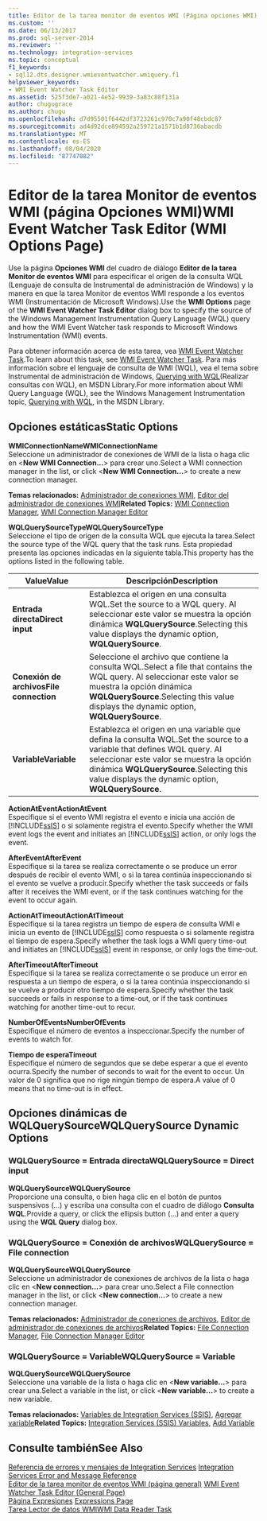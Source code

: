 ```yaml
---
title: Editor de la tarea monitor de eventos WMI (Página opciones WMI) | Microsoft Docs
ms.custom: ''
ms.date: 06/13/2017
ms.prod: sql-server-2014
ms.reviewer: ''
ms.technology: integration-services
ms.topic: conceptual
f1_keywords:
- sql12.dts.designer.wmieventwatcher.wmiquery.f1
helpviewer_keywords:
- WMI Event Watcher Task Editor
ms.assetid: 525f3de7-a021-4e52-9939-3a83c88f131a
author: chugugrace
ms.author: chugu
ms.openlocfilehash: d7d95501f6442df3723261c970c7a90f48cbdc87
ms.sourcegitcommit: ad4d92dce894592a259721a1571b1d8736abacdb
ms.translationtype: MT
ms.contentlocale: es-ES
ms.lasthandoff: 08/04/2020
ms.locfileid: "87747082"
---
```

# <a name="wmi-event-watcher-task-editor-wmi-options-page"></a><span data-ttu-id="2afea-102">Editor de la tarea Monitor de eventos WMI (página Opciones WMI)</span><span class="sxs-lookup"><span data-stu-id="2afea-102">WMI Event Watcher Task Editor (WMI Options Page)</span></span>
  <span data-ttu-id="2afea-103">Use la página **Opciones WMI** del cuadro de diálogo **Editor de la tarea Monitor de eventos WMI** para especificar el origen de la consulta WQL (Lenguaje de consulta de Instrumental de administración de Windows) y la manera en que la tarea Monitor de eventos WMI responde a los eventos WMI (Instrumentación de Microsoft Windows).</span><span class="sxs-lookup"><span data-stu-id="2afea-103">Use the **WMI Options** page of the **WMI Event Watcher Task Editor** dialog box to specify the source of the Windows Management Instrumentation Query Language (WQL) query and how the WMI Event Watcher task responds to Microsoft Windows Instrumentation (WMI) events.</span></span>  
  
 <span data-ttu-id="2afea-104">Para obtener información acerca de esta tarea, vea [WMI Event Watcher Task](control-flow/wmi-event-watcher-task.md).</span><span class="sxs-lookup"><span data-stu-id="2afea-104">To learn about this task, see [WMI Event Watcher Task](control-flow/wmi-event-watcher-task.md).</span></span> <span data-ttu-id="2afea-105">Para más información sobre el lenguaje de consulta de WMI (WQL), vea el tema sobre Instrumental de administración de Windows, [Querying with WQL](https://go.microsoft.com/fwlink/?LinkId=79045)(Realizar consultas con WQL), en MSDN Library.</span><span class="sxs-lookup"><span data-stu-id="2afea-105">For more information about WMI Query Language (WQL), see the Windows Management Instrumentation topic, [Querying with WQL](https://go.microsoft.com/fwlink/?LinkId=79045), in the MSDN Library.</span></span>  
  
## <a name="static-options"></a><span data-ttu-id="2afea-106">Opciones estáticas</span><span class="sxs-lookup"><span data-stu-id="2afea-106">Static Options</span></span>  
 <span data-ttu-id="2afea-107">**WMIConnectionName**</span><span class="sxs-lookup"><span data-stu-id="2afea-107">**WMIConnectionName**</span></span>  
 <span data-ttu-id="2afea-108">Seleccione un administrador de conexiones de WMI de la lista o haga clic en \<**New WMI Connection...**> para crear uno.</span><span class="sxs-lookup"><span data-stu-id="2afea-108">Select a WMI connection manager in the list, or click \<**New WMI Connection...**> to create a new connection manager.</span></span>  
  
 <span data-ttu-id="2afea-109">**Temas relacionados:** [Administrador de conexiones WMI](connection-manager/wmi-connection-manager.md), [Editor del administrador de conexiones WMI](../../2014/integration-services/wmi-connection-manager-editor.md)</span><span class="sxs-lookup"><span data-stu-id="2afea-109">**Related Topics:** [WMI Connection Manager](connection-manager/wmi-connection-manager.md), [WMI Connection Manager Editor](../../2014/integration-services/wmi-connection-manager-editor.md)</span></span>  
  
 <span data-ttu-id="2afea-110">**WQLQuerySourceType**</span><span class="sxs-lookup"><span data-stu-id="2afea-110">**WQLQuerySourceType**</span></span>  
 <span data-ttu-id="2afea-111">Seleccione el tipo de origen de la consulta WQL que ejecuta la tarea.</span><span class="sxs-lookup"><span data-stu-id="2afea-111">Select the source type of the WQL query that the task runs.</span></span> <span data-ttu-id="2afea-112">Esta propiedad presenta las opciones indicadas en la siguiente tabla.</span><span class="sxs-lookup"><span data-stu-id="2afea-112">This property has the options listed in the following table.</span></span>  
  
|<span data-ttu-id="2afea-113">Value</span><span class="sxs-lookup"><span data-stu-id="2afea-113">Value</span></span>|<span data-ttu-id="2afea-114">Descripción</span><span class="sxs-lookup"><span data-stu-id="2afea-114">Description</span></span>|  
|-----------|-----------------|  
|<span data-ttu-id="2afea-115">**Entrada directa**</span><span class="sxs-lookup"><span data-stu-id="2afea-115">**Direct input**</span></span>|<span data-ttu-id="2afea-116">Establezca el origen en una consulta WQL.</span><span class="sxs-lookup"><span data-stu-id="2afea-116">Set the source to a WQL query.</span></span> <span data-ttu-id="2afea-117">Al seleccionar este valor se muestra la opción dinámica **WQLQuerySource**.</span><span class="sxs-lookup"><span data-stu-id="2afea-117">Selecting this value displays the dynamic option, **WQLQuerySource**.</span></span>|  
|<span data-ttu-id="2afea-118">**Conexión de archivos**</span><span class="sxs-lookup"><span data-stu-id="2afea-118">**File connection**</span></span>|<span data-ttu-id="2afea-119">Seleccione el archivo que contiene la consulta WQL.</span><span class="sxs-lookup"><span data-stu-id="2afea-119">Select a file that contains the WQL query.</span></span> <span data-ttu-id="2afea-120">Al seleccionar este valor se muestra la opción dinámica **WQLQuerySource**.</span><span class="sxs-lookup"><span data-stu-id="2afea-120">Selecting this value displays the dynamic option, **WQLQuerySource**.</span></span>|  
|<span data-ttu-id="2afea-121">**Variable**</span><span class="sxs-lookup"><span data-stu-id="2afea-121">**Variable**</span></span>|<span data-ttu-id="2afea-122">Establezca el origen en una variable que defina la consulta WQL.</span><span class="sxs-lookup"><span data-stu-id="2afea-122">Set the source to a variable that defines WQL query.</span></span> <span data-ttu-id="2afea-123">Al seleccionar este valor se muestra la opción dinámica **WQLQuerySource**.</span><span class="sxs-lookup"><span data-stu-id="2afea-123">Selecting this value displays the dynamic option, **WQLQuerySource**.</span></span>|  
  
 <span data-ttu-id="2afea-124">**ActionAtEvent**</span><span class="sxs-lookup"><span data-stu-id="2afea-124">**ActionAtEvent**</span></span>  
 <span data-ttu-id="2afea-125">Especifique si el evento WMI registra el evento e inicia una acción de [!INCLUDE[ssIS](../includes/ssis-md.md)] o si solamente registra el evento.</span><span class="sxs-lookup"><span data-stu-id="2afea-125">Specify whether the WMI event logs the event and initiates an [!INCLUDE[ssIS](../includes/ssis-md.md)] action, or only logs the event.</span></span>  
  
 <span data-ttu-id="2afea-126">**AfterEvent**</span><span class="sxs-lookup"><span data-stu-id="2afea-126">**AfterEvent**</span></span>  
 <span data-ttu-id="2afea-127">Especifique si la tarea se realiza correctamente o se produce un error después de recibir el evento WMI, o si la tarea continúa inspeccionando si el evento se vuelve a producir.</span><span class="sxs-lookup"><span data-stu-id="2afea-127">Specify whether the task succeeds or fails after it receives the WMI event, or if the task continues watching for the event to occur again.</span></span>  
  
 <span data-ttu-id="2afea-128">**ActionAtTimeout**</span><span class="sxs-lookup"><span data-stu-id="2afea-128">**ActionAtTimeout**</span></span>  
 <span data-ttu-id="2afea-129">Especifique si la tarea registra un tiempo de espera de consulta WMI e inicia un evento de [!INCLUDE[ssIS](../includes/ssis-md.md)] como respuesta o si solamente registra el tiempo de espera.</span><span class="sxs-lookup"><span data-stu-id="2afea-129">Specify whether the task logs a WMI query time-out and initiates an [!INCLUDE[ssIS](../includes/ssis-md.md)] event in response, or only logs the time-out.</span></span>  
  
 <span data-ttu-id="2afea-130">**AfterTimeout**</span><span class="sxs-lookup"><span data-stu-id="2afea-130">**AfterTimeout**</span></span>  
 <span data-ttu-id="2afea-131">Especifique si la tarea se realiza correctamente o se produce un error en respuesta a un tiempo de espera, o si la tarea continúa inspeccionando si se vuelve a producir otro tiempo de espera.</span><span class="sxs-lookup"><span data-stu-id="2afea-131">Specify whether the task succeeds or fails in response to a time-out, or if the task continues watching for another time-out to recur.</span></span>  
  
 <span data-ttu-id="2afea-132">**NumberOfEvents**</span><span class="sxs-lookup"><span data-stu-id="2afea-132">**NumberOfEvents**</span></span>  
 <span data-ttu-id="2afea-133">Especifique el número de eventos a inspeccionar.</span><span class="sxs-lookup"><span data-stu-id="2afea-133">Specify the number of events to watch for.</span></span>  
  
 <span data-ttu-id="2afea-134">**Tiempo de espera**</span><span class="sxs-lookup"><span data-stu-id="2afea-134">**Timeout**</span></span>  
 <span data-ttu-id="2afea-135">Especifique el número de segundos que se debe esperar a que el evento ocurra.</span><span class="sxs-lookup"><span data-stu-id="2afea-135">Specify the number of seconds to wait for the event to occur.</span></span> <span data-ttu-id="2afea-136">Un valor de 0 significa que no rige ningún tiempo de espera.</span><span class="sxs-lookup"><span data-stu-id="2afea-136">A value of 0 means that no time-out is in effect.</span></span>  
  
## <a name="wqlquerysource-dynamic-options"></a><span data-ttu-id="2afea-137">Opciones dinámicas de WQLQuerySource</span><span class="sxs-lookup"><span data-stu-id="2afea-137">WQLQuerySource Dynamic Options</span></span>  
  
### <a name="wqlquerysource--direct-input"></a><span data-ttu-id="2afea-138">WQLQuerySource = Entrada directa</span><span class="sxs-lookup"><span data-stu-id="2afea-138">WQLQuerySource = Direct input</span></span>  
 <span data-ttu-id="2afea-139">**WQLQuerySource**</span><span class="sxs-lookup"><span data-stu-id="2afea-139">**WQLQuerySource**</span></span>  
 <span data-ttu-id="2afea-140">Proporcione una consulta, o bien haga clic en el botón de puntos suspensivos (…) y escriba una consulta con el cuadro de diálogo **Consulta WQL**.</span><span class="sxs-lookup"><span data-stu-id="2afea-140">Provide a query, or click the ellipsis button (...) and enter a query using the **WQL Query** dialog box.</span></span>  
  
### <a name="wqlquerysource--file-connection"></a><span data-ttu-id="2afea-141">WQLQuerySource = Conexión de archivos</span><span class="sxs-lookup"><span data-stu-id="2afea-141">WQLQuerySource = File connection</span></span>  
 <span data-ttu-id="2afea-142">**WQLQuerySource**</span><span class="sxs-lookup"><span data-stu-id="2afea-142">**WQLQuerySource**</span></span>  
 <span data-ttu-id="2afea-143">Seleccione un administrador de conexiones de archivos de la lista o haga clic en \<**New connection...**> para crear uno.</span><span class="sxs-lookup"><span data-stu-id="2afea-143">Select a File connection manager in the list, or click \<**New connection...**> to create a new connection manager.</span></span>  
  
 <span data-ttu-id="2afea-144">**Temas relacionados:** [Administrador de conexiones de archivos](connection-manager/file-connection-manager.md), [Editor de administrador de conexiones de archivos](../../2014/integration-services/file-connection-manager-editor.md)</span><span class="sxs-lookup"><span data-stu-id="2afea-144">**Related Topics:** [File Connection Manager](connection-manager/file-connection-manager.md), [File Connection Manager Editor](../../2014/integration-services/file-connection-manager-editor.md)</span></span>  
  
### <a name="wqlquerysource--variable"></a><span data-ttu-id="2afea-145">WQLQuerySource = Variable</span><span class="sxs-lookup"><span data-stu-id="2afea-145">WQLQuerySource = Variable</span></span>  
 <span data-ttu-id="2afea-146">**WQLQuerySource**</span><span class="sxs-lookup"><span data-stu-id="2afea-146">**WQLQuerySource**</span></span>  
 <span data-ttu-id="2afea-147">Seleccione una variable de la lista o haga clic en \<**New variable...**> para crear una.</span><span class="sxs-lookup"><span data-stu-id="2afea-147">Select a variable in the list, or click \<**New variable...**> to create a new variable.</span></span>  
  
 <span data-ttu-id="2afea-148">**Temas relacionados:** [Variables de Integration Services &#40;SSIS&#41;](integration-services-ssis-variables.md), [Agregar variable](../../2014/integration-services/add-variable.md)</span><span class="sxs-lookup"><span data-stu-id="2afea-148">**Related Topics:** [Integration Services &#40;SSIS&#41; Variables](integration-services-ssis-variables.md), [Add Variable](../../2014/integration-services/add-variable.md)</span></span>  
  
## <a name="see-also"></a><span data-ttu-id="2afea-149">Consulte también</span><span class="sxs-lookup"><span data-stu-id="2afea-149">See Also</span></span>  
 <span data-ttu-id="2afea-150">[Referencia de errores y mensajes de Integration Services](../../2014/integration-services/integration-services-error-and-message-reference.md) </span><span class="sxs-lookup"><span data-stu-id="2afea-150">[Integration Services Error and Message Reference](../../2014/integration-services/integration-services-error-and-message-reference.md) </span></span>  
 <span data-ttu-id="2afea-151">[Editor de la tarea monitor de eventos WMI &#40;página general&#41;](general-page-of-integration-services-designers-options.md) </span><span class="sxs-lookup"><span data-stu-id="2afea-151">[WMI Event Watcher Task Editor &#40;General Page&#41;](general-page-of-integration-services-designers-options.md) </span></span>  
 <span data-ttu-id="2afea-152">[Página Expresiones](expressions/expressions-page.md) </span><span class="sxs-lookup"><span data-stu-id="2afea-152">[Expressions Page](expressions/expressions-page.md) </span></span>  
 [<span data-ttu-id="2afea-153">Tarea Lector de datos WMI</span><span class="sxs-lookup"><span data-stu-id="2afea-153">WMI Data Reader Task</span></span>](control-flow/wmi-data-reader-task.md)  
  
  
